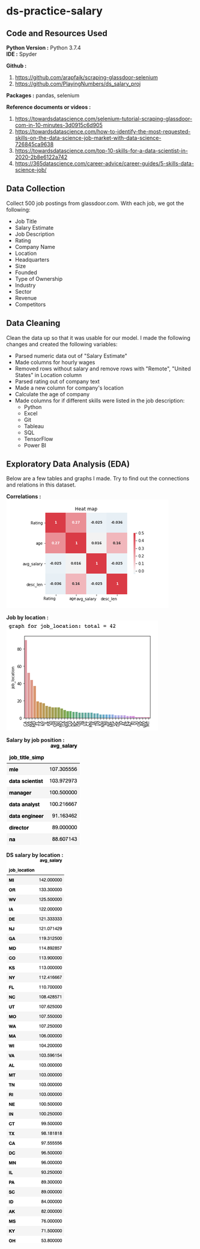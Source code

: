 # ds-practice-salary

## Code and Resources Used 
**Python Version :** Python 3.7.4  
**IDE :** Spyder  

**Github :**
1. https://github.com/arapfaik/scraping-glassdoor-selenium
2. https://github.com/PlayingNumbers/ds_salary_proj

**Packages :** pandas, selenium

**Reference documents or videos :** 
1. https://towardsdatascience.com/selenium-tutorial-scraping-glassdoor-com-in-10-minutes-3d0915c6d905  
2. https://towardsdatascience.com/how-to-identify-the-most-requested-skills-on-the-data-science-job-market-with-data-science-726845ca9638
3. https://towardsdatascience.com/top-10-skills-for-a-data-scientist-in-2020-2b8e6122a742  
4. https://365datascience.com/career-advice/career-guides/5-skills-data-science-job/  

## Data Collection 
Collect 500 job postings from glassdoor.com. With each job, we got the following:
*	Job Title
*	Salary Estimate
*	Job Description
*	Rating
*	Company Name
*	Location
*	Headquarters 
*	Size
*	Founded
*	Type of Ownership 
*	Industry
*	Sector
*	Revenue
*	Competitors 

## Data Cleaning
Clean the data up so that it was usable for our model. I made the following changes and created the following variables:
*	Parsed numeric data out of "Salary Estimate" 
*	Made columns for hourly wages 
*	Removed rows without salary and remove rows with "Remote", "United States" in Location column
*	Parsed rating out of company text 
*	Made a new column for company's location 
*	Calculate the age of company 
*	Made columns for if different skills were listed in the job description:
    * Python  
    * Excel  
    * Git  
    * Tableau  
    * SQL  
    * TensorFlow  
    * Power BI  

## Exploratory Data Analysis (EDA)
Below are a few tables and graphs I made. Try to find out the connections and relations in this dataset. 

**Correlations :**      
![image](https://github.com/JohnnyHsieh1020/ds-practice-salary/blob/main/Correlations.png)

**Job by location :**      
![image](https://github.com/JohnnyHsieh1020/ds-practice-salary/blob/main/job_by_location.png)

**Salary by job position :**      
![image](https://github.com/JohnnyHsieh1020/ds-practice-salary/blob/main/salary_by_job_postion.png)

**DS salary by location :**      
![image](https://github.com/JohnnyHsieh1020/ds-practice-salary/blob/main/ds_salary_by_location.png)
